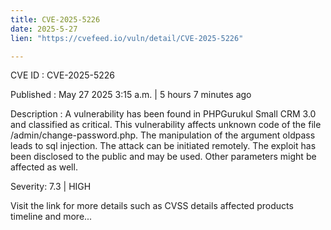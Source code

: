 ```yaml
---
title: CVE-2025-5226
date: 2025-5-27
lien: "https://cvefeed.io/vuln/detail/CVE-2025-5226"

---
```


CVE ID : CVE-2025-5226

Published :  May 27
2025
3:15 a.m. | 5 hours
7 minutes ago

Description : A vulnerability has been found in PHPGurukul Small CRM 3.0 and classified as critical. This vulnerability affects unknown code of the file /admin/change-password.php. The manipulation of the argument oldpass leads to sql injection. The attack can be initiated remotely. The exploit has been disclosed to the public and may be used. Other parameters might be affected as well.

Severity: 7.3 | HIGH

Visit the link for more details
such as CVSS details
affected products
timeline
and more...
